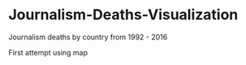 # Journalism-Deaths-Visualization
Journalism deaths by country from 1992 - 2016

First attempt using map
